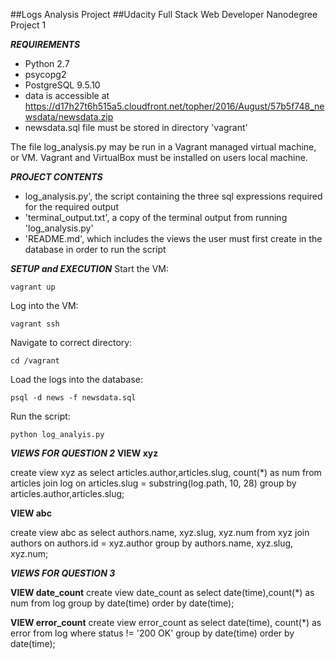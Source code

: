 ##Logs Analysis Project 
##Udacity Full Stack Web Developer Nanodegree Project 1

***REQUIREMENTS***

- Python 2.7
- psycopg2
- PostgreSQL 9.5.10
- data is accessible at https://d17h27t6h515a5.cloudfront.net/topher/2016/August/57b5f748_newsdata/newsdata.zip
- newsdata.sql file must be stored in directory 'vagrant'

The file log_analysis.py may be run in a Vagrant managed virtual machine, or VM.
Vagrant and VirtualBox must be installed on users local machine.

***PROJECT CONTENTS***

- log_analysis.py', the script containing the three sql expressions required for the required output
- 'terminal_output.txt', a copy of the terminal output from running 'log_analysis.py'
- 'README.md', which includes the views the user must first create in the database in order to run the script

***SETUP and EXECUTION***
Start the VM:

	vagrant up

Log into the VM:

	vagrant ssh

Navigate to correct directory:

	cd /vagrant

Load the logs into the database:

	psql -d news -f newsdata.sql

Run the script:

	python log_analyis.py

***VIEWS FOR QUESTION 2***
**VIEW xyz**

create view xyz as select articles.author,articles.slug, count(\*) as num from articles join log on articles.slug = substring(log.path, 10, 28) group by articles.author,articles.slug;

**VIEW abc**

create view abc as select authors.name, xyz.slug, xyz.num from xyz join authors on authors.id = xyz.author group by authors.name, xyz.slug, xyz.num;


***VIEWS FOR QUESTION 3***

**VIEW date_count**
 create view date_count as select date(time),count(\*) as num from log group by date(time) order by date(time);

**VIEW error_count** 
create view error_count as select date(time), count(\*) as error from log where status != '200 OK' group by date(time) order by date(time);

   

